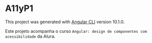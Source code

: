 # A11yP1

This project was generated with [Angular CLI](https://github.com/angular/angular-cli) version 10.1.0.

Este projeto acompanha o curso `Angular: design de componentes com acessibilidade` da Alura.